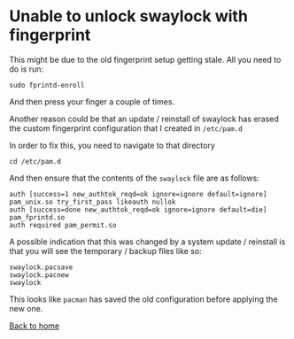# Unable to unlock swaylock with fingerprint

This might be due to the old fingerprint setup getting stale.
All you need to do is run:
```
sudo fprintd-enroll
```
And then press your finger a couple of times.

Another reason could be that an update / reinstall of swaylock has erased the
custom fingerprint configuration that I created in `/etc/pam.d`

In order to fix this, you need to navigate to that directory
```
cd /etc/pam.d
```

And then ensure that the contents of the `swaylock` file are as follows:
```
auth [success=1 new_authtok_reqd=ok ignore=ignore default=ignore]  pam_unix.so try_first_pass likeauth nullok
auth [success=done new_authtok_reqd=ok ignore=ignore default=die]  pam_fprintd.so
auth required pam_permit.so
```

A possible indication that this was changed by a system update / reinstall
is that you will see the temporary / backup files like so:
```
swaylock.pacsave
swaylock.pacnew
swaylock
```

This looks like `pacman` has saved the old configuration before applying the new one.

[Back to home](./README.md)
